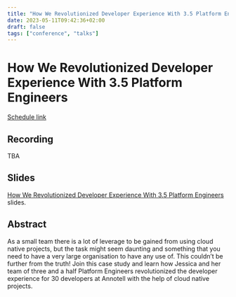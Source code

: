 ```yaml
---
title: "How We Revolutionized Developer Experience With 3.5 Platform Engineers @ DevOpsDays Copenhagen 2023"
date: 2023-05-11T09:42:36+02:00
draft: false
tags: ["conference", "talks"]
---
```


# How We Revolutionized Developer Experience With 3.5 Platform Engineers
[Schedule link](https://devopsdays.org/events/2023-copenhagen/program/jessica-andersson)

## Recording
TBA

## Slides
[How We Revolutionized Developer Experience With 3.5 Platform Engineers](https://github.com/Solisol/Solisol.github.io/raw/main/slides/how_revo_dx_devopsdays_cph.pdf) slides.

## Abstract
As a small team there is a lot of leverage to be gained from using cloud native projects, but the task might seem daunting and something that you need to have a very large organisation to have any use of. This couldn’t be further from the truth! Join this case study and learn how Jessica and her team of three and a half Platform Engineers revolutionized the developer experience for 30 developers at Annotell with the help of cloud native projects.
